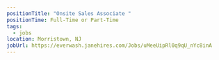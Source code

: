 ```yaml
---
positionTitle: "Onsite Sales Associate "
positionTime: Full-Time or Part-Time
tags:
  - jobs
location: Morristown, NJ
jobUrl: https://everwash.janehires.com/Jobs/uMeeUipRl0q9qU_nYc8inA
---
```

